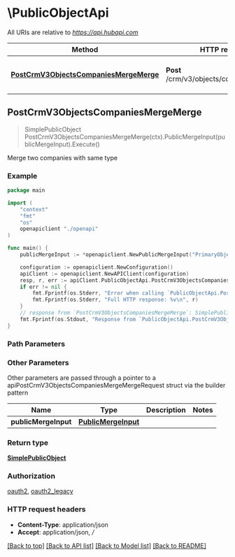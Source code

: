 # \PublicObjectApi

All URIs are relative to *https://api.hubapi.com*

Method | HTTP request | Description
------------- | ------------- | -------------
[**PostCrmV3ObjectsCompaniesMergeMerge**](PublicObjectApi.md#PostCrmV3ObjectsCompaniesMergeMerge) | **Post** /crm/v3/objects/companies/merge | Merge two companies with same type



## PostCrmV3ObjectsCompaniesMergeMerge

> SimplePublicObject PostCrmV3ObjectsCompaniesMergeMerge(ctx).PublicMergeInput(publicMergeInput).Execute()

Merge two companies with same type

### Example

```go
package main

import (
    "context"
    "fmt"
    "os"
    openapiclient "./openapi"
)

func main() {
    publicMergeInput := *openapiclient.NewPublicMergeInput("PrimaryObjectId_example", "ObjectIdToMerge_example") // PublicMergeInput | 

    configuration := openapiclient.NewConfiguration()
    apiClient := openapiclient.NewAPIClient(configuration)
    resp, r, err := apiClient.PublicObjectApi.PostCrmV3ObjectsCompaniesMergeMerge(context.Background()).PublicMergeInput(publicMergeInput).Execute()
    if err != nil {
        fmt.Fprintf(os.Stderr, "Error when calling `PublicObjectApi.PostCrmV3ObjectsCompaniesMergeMerge``: %v\n", err)
        fmt.Fprintf(os.Stderr, "Full HTTP response: %v\n", r)
    }
    // response from `PostCrmV3ObjectsCompaniesMergeMerge`: SimplePublicObject
    fmt.Fprintf(os.Stdout, "Response from `PublicObjectApi.PostCrmV3ObjectsCompaniesMergeMerge`: %v\n", resp)
}
```

### Path Parameters



### Other Parameters

Other parameters are passed through a pointer to a apiPostCrmV3ObjectsCompaniesMergeMergeRequest struct via the builder pattern


Name | Type | Description  | Notes
------------- | ------------- | ------------- | -------------
 **publicMergeInput** | [**PublicMergeInput**](PublicMergeInput.md) |  | 

### Return type

[**SimplePublicObject**](SimplePublicObject.md)

### Authorization

[oauth2](../README.md#oauth2), [oauth2_legacy](../README.md#oauth2_legacy)

### HTTP request headers

- **Content-Type**: application/json
- **Accept**: application/json, */*

[[Back to top]](#) [[Back to API list]](../README.md#documentation-for-api-endpoints)
[[Back to Model list]](../README.md#documentation-for-models)
[[Back to README]](../README.md)

